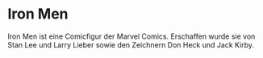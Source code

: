 # Iron Men
Iron Men ist eine Comicfigur der Marvel Comics. Erschaffen wurde sie von Stan Lee und Larry Lieber sowie den Zeichnern Don Heck und Jack Kirby. 